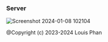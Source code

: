 ### Server

![Screenshot 2024-01-08 102104](https://github.com/PhanDinhQuyen/e-commerce-v2/assets/77049477/6b2cd70d-8983-4bef-b40c-84429bba73f5)

@Copyright (c) 2023-2024 Louis Phan

